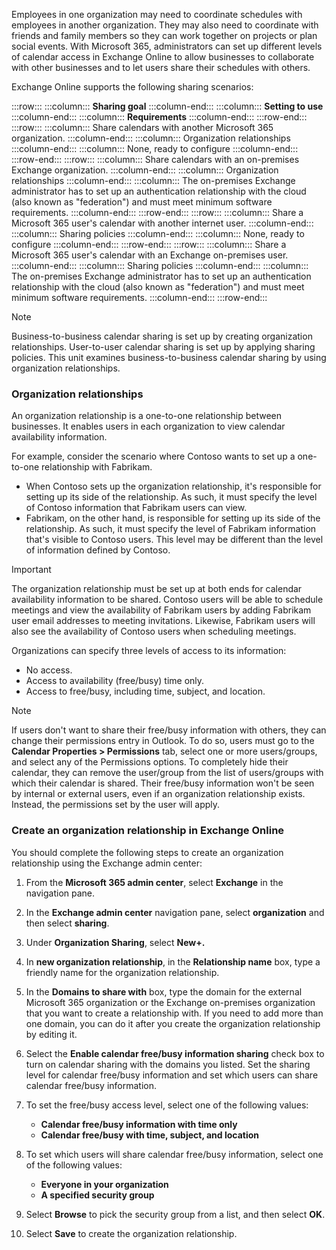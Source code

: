 Employees in one organization may need to coordinate schedules with employees in another organization. They may also need to coordinate with friends and family members so they can work together on projects or plan social events. With Microsoft 365, administrators can set up different levels of calendar access in Exchange Online to allow businesses to collaborate with other businesses and to let users share their schedules with others.

Exchange Online supports the following sharing scenarios:

:::row:::
  :::column:::
    **Sharing goal**
  :::column-end:::
  :::column:::
    **Setting to use**
  :::column-end:::
  :::column:::
    **Requirements**
  :::column-end:::
:::row-end:::
:::row:::
  :::column:::
    Share calendars with another Microsoft 365 organization.
  :::column-end:::
  :::column:::
    Organization relationships
  :::column-end:::
  :::column:::
    None, ready to configure
  :::column-end:::
:::row-end:::
:::row:::
  :::column:::
    Share calendars with an on-premises Exchange organization.
  :::column-end:::
  :::column:::
    Organization relationships
  :::column-end:::
  :::column:::
    The on-premises Exchange administrator has to set up an authentication relationship with the cloud (also known as "federation") and must meet minimum software requirements.
  :::column-end:::
:::row-end:::
:::row:::
  :::column:::
    Share a Microsoft 365 user's calendar with another internet user.
  :::column-end:::
  :::column:::
    Sharing policies
  :::column-end:::
  :::column:::
    None, ready to configure
  :::column-end:::
:::row-end:::
:::row:::
  :::column:::
    Share a Microsoft 365 user's calendar with an Exchange on-premises user.
  :::column-end:::
  :::column:::
    Sharing policies
  :::column-end:::
  :::column:::
    The on-premises Exchange administrator has to set up an authentication relationship with the cloud (also known as "federation") and must meet minimum software requirements.
  :::column-end:::
:::row-end:::


> [!NOTE]
> Business-to-business calendar sharing is set up by creating organization relationships. User-to-user calendar sharing is set up by applying sharing policies. This unit examines business-to-business calendar sharing by using organization relationships.

### Organization relationships

An organization relationship is a one-to-one relationship between businesses. It enables users in each organization to view calendar availability information.

For example, consider the scenario where Contoso wants to set up a one-to-one relationship with Fabrikam.

 -  When Contoso sets up the organization relationship, it's responsible for setting up its side of the relationship. As such, it must specify the level of Contoso information that Fabrikam users can view.
 -  Fabrikam, on the other hand, is responsible for setting up its side of the relationship. As such, it must specify the level of Fabrikam information that's visible to Contoso users. This level may be different than the level of information defined by Contoso.

> [!IMPORTANT]
> The organization relationship must be set up at both ends for calendar availability information to be shared. Contoso users will be able to schedule meetings and view the availability of Fabrikam users by adding Fabrikam user email addresses to meeting invitations. Likewise, Fabrikam users will also see the availability of Contoso users when scheduling meetings.

Organizations can specify three levels of access to its information:

 -  No access.
 -  Access to availability (free/busy) time only.
 -  Access to free/busy, including time, subject, and location.

> [!NOTE]
> If users don't want to share their free/busy information with others, they can change their permissions entry in Outlook. To do so, users must go to the **Calendar Properties &gt; Permissions** tab, select one or more users/groups, and select any of the Permissions options. To completely hide their calendar, they can remove the user/group from the list of users/groups with which their calendar is shared. Their free/busy information won't be seen by internal or external users, even if an organization relationship exists. Instead, the permissions set by the user will apply.

### Create an organization relationship in Exchange Online

You should complete the following steps to create an organization relationship using the Exchange admin center:

1.  From the **Microsoft 365 admin center**, select **Exchange** in the navigation pane.
2.  In the **Exchange admin center** navigation pane, select **organization** and then select **sharing**.
3.  Under **Organization Sharing**, select **New+.**
4.  In **new organization relationship**, in the **Relationship name** box, type a friendly name for the organization relationship.
5.  In the **Domains to share with** box, type the domain for the external Microsoft 365 organization or the Exchange on-premises organization that you want to create a relationship with. If you need to add more than one domain, you can do it after you create the organization relationship by editing it.
6.  Select the **Enable calendar free/busy information sharing** check box to turn on calendar sharing with the domains you listed. Set the sharing level for calendar free/busy information and set which users can share calendar free/busy information.
7.  To set the free/busy access level, select one of the following values:
    
     -  **Calendar free/busy information with time only**
     -  **Calendar free/busy with time, subject, and location**
8.  To set which users will share calendar free/busy information, select one of the following values:
    
     -  **Everyone in your organization**
     -  **A specified security group**
9.  Select **Browse** to pick the security group from a list, and then select **OK**.
10. Select **Save** to create the organization relationship.

